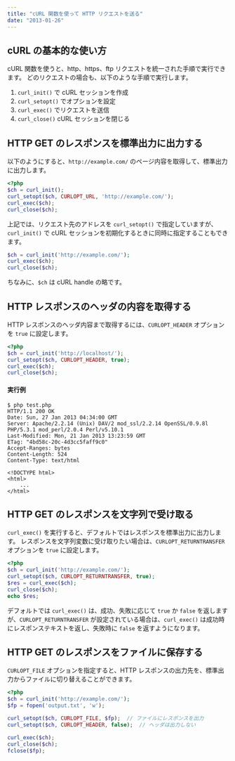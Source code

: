 ```yaml
---
title: "cURL 関数を使って HTTP リクエストを送る"
date: "2013-01-26"
---
```


cURL の基本的な使い方
----

cURL 関数を使うと、http、https、ftp リクエストを統一された手順で実行できます。
どのリクエストの場合も、以下のような手順で実行します。

1. `curl_init()` で cURL セッションを作成
2. `curl_setopt()` でオプションを設定
3. `curl_exec()` でリクエストを送信
4. `curl_close()` cURL セッションを閉じる


HTTP GET のレスポンスを標準出力に出力する
----

以下のようにすると、`http://example.com/` のページ内容を取得して、標準出力に出力します。

~~~ php
<?php
$ch = curl_init();
curl_setopt($ch, CURLOPT_URL, 'http://example.com/');
curl_exec($ch);
curl_close($ch);
~~~

上記では、リクエスト先のアドレスを `curl_setopt()` で指定していますが、`curl_init()` で cURL セッションを初期化するときに同時に指定することもできます。

~~~ php
$ch = curl_init('http://example.com/');
curl_exec($ch);
curl_close($ch);
~~~

ちなみに、`$ch` は cURL handle の略です。


HTTP レスポンスのヘッダの内容を取得する
----

HTTP レスポンスのヘッダ内容まで取得するには、`CURLOPT_HEADER` オプションを `true` に設定します。

~~~ php
<?php
$ch = curl_init('http://localhost/');
curl_setopt($ch, CURLOPT_HEADER, true);
curl_exec($ch);
curl_close($ch);
~~~

#### 実行例

~~~
$ php test.php
HTTP/1.1 200 OK
Date: Sun, 27 Jan 2013 04:34:00 GMT
Server: Apache/2.2.14 (Unix) DAV/2 mod_ssl/2.2.14 OpenSSL/0.9.8l PHP/5.3.1 mod_perl/2.0.4 Perl/v5.10.1
Last-Modified: Mon, 21 Jan 2013 13:23:59 GMT
ETag: "4bd58c-20c-4d3cc5faff9c0"
Accept-Ranges: bytes
Content-Length: 524
Content-Type: text/html

<!DOCTYPE html>
<html>
    ...
</html>
~~~


HTTP GET のレスポンスを文字列で受け取る
----

`curl_exec()` を実行すると、デフォルトではレスポンスを標準出力に出力します。
レスポンスを文字列変数に受け取りたい場合は、`CURLOPT_RETURNTRANSFER` オプションを `true` に設定します。

~~~ php
<?php
$ch = curl_init('http://example.com/');
curl_setopt($ch, CURLOPT_RETURNTRANSFER, true);
$res = curl_exec($ch);
curl_close($ch);
echo $res;
~~~

デフォルトでは `curl_exec()` は、成功、失敗に応じて `true` か `false` を返しますが、`CURLOPT_RETURNTRANSFER` が設定されている場合は、`curl_exec()` は成功時にレスポンステキストを返し、失敗時に `false` を返すようになります。


HTTP GET のレスポンスをファイルに保存する
----

`CURLOPT_FILE` オプションを指定すると、HTTP レスポンスの出力先を、標準出力からファイルに切り替えることができます。

~~~ php
<?php
$ch = curl_init('http://example.com/');
$fp = fopen('output.txt', 'w');

curl_setopt($ch, CURLOPT_FILE, $fp);  // ファイルにレスポンスを出力
curl_setopt($ch, CURLOPT_HEADER, false);  // ヘッダは出力しない

curl_exec($ch);
curl_close($ch);
fclose($fp);
~~~

